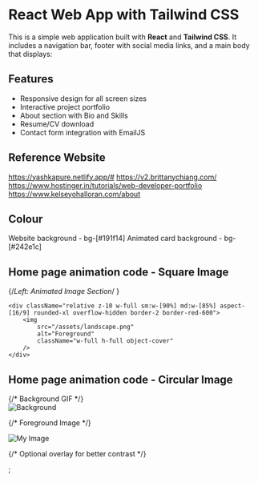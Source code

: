 # React Web App with Tailwind CSS

This is a simple web application built with **React** and **Tailwind CSS**. It includes a navigation bar, footer with social media links, and a main body that displays:

## Features

- Responsive design for all screen sizes
- Interactive project portfolio
- About section with Bio and Skills
- Resume/CV download
- Contact form integration with EmailJS

## Reference Website

<https://yashkapure.netlify.app/#>
<https://v2.brittanychiang.com/>
<https://www.hostinger.in/tutorials/web-developer-portfolio>
<https://www.kelseyohalloran.com/about>

## Colour

Website background - bg-[#191f14]
Animated card background - bg-[#242e1c]

## Home page animation code - Square Image

{/*Left: Animated Image Section*/ }
<article className="relative w-full h-[400px] md:h-[500px] flex items-center justify-center overflow-hidden">
    <motion.div
        className="absolute inset-0 z-0"
        initial={{ backgroundPositionX: '10%', scale: 0.95 }}
        animate={{ backgroundPositionX: '90%', scale: 1.05 }}
        whileHover={{ scale: 1.1 }}
        transition={{
            backgroundPositionX: { duration: 10, repeat: Infinity, ease: 'linear' },
            scale: { duration: 0.5, ease: 'easeInOut' },
        }}
        style={{
            backgroundImage: "url('/assets/home.png')",
            backgroundSize: 'cover',
            backgroundRepeat: 'repeat-x',
        }}
    />

    <div className="relative z-10 w-full sm:w-[90%] md:w-[85%] aspect-[16/9] rounded-xl overflow-hidden border-2 border-red-600">
        <img
            src="/assets/landscape.png"
            alt="Foreground"
            className="w-full h-full object-cover"
        />
    </div>
</article>





## Home page animation code - Circular Image

<div className="relative w-full min-h-[40vh] md:min-h-[60vh] lg:min-h-[80vh] overflow-hidden">
  {/* Background GIF */}
  <div className="absolute inset-0 z-10">
    <img
      src="/assets/home.gif"
      alt="Background"
      className="w-full h-full object-cover"
    />
  </div>

  {/* Foreground Image */}
  <div className="relative z-20 flex justify-center items-center h-full">
    <div className="group transition duration-300 ease-in-out transform hover:scale-120">
      <img
        src="/assets/landscape.png"
        alt="My Image"
        className="w-50 h-50 sm:w-65 sm:h-65 md:w-75 md:h-75 lg:w-80 lg:h-80 rounded-full border-4 border-yellow-400 shadow-lg group-hover:ring-4 group-hover:ring-cyan-600 transition-all duration-300"
      />
    </div>
  </div>

  {/* Optional overlay for better contrast */}
  <div className="absolute inset-0 bg-black bg-opacity-30 z-5" />
</div>;
